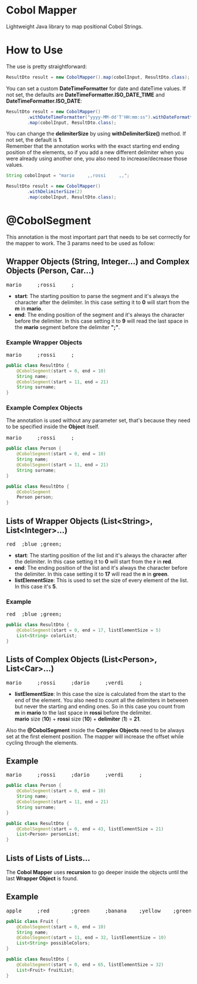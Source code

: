 # Cobol Mapper
Lightweight Java library to map positional Cobol Strings.

# How to Use
The use is pretty straightforward:

```java
ResultDto result = new CobolMapper().map(cobolInput, ResultDto.class);
```

You can set a custom **DateTimeFormatter** for date and dateTime values. If not set, the defaults are **DateTimeFormatter.ISO_DATE_TIME** and **DateTimeFormatter.ISO_DATE**:
```java
ResultDto result = new CobolMapper()
        .withDateTimeFormatter("yyyy-MM-dd'T'HH:mm:ss").withDateFormatter("yyyy-MM-dd")
        .map(cobolInput, ResultDto.class);
```

You can change the **delimiterSize** by using **withDelimiterSize()** method. If not set, the default is **1**.  
Remember that the annotation works with the exact starting end ending position of the elements, so if you add a new different delimiter when you were already using another one, you also need to increase/decrease those values. 

```java
String cobolInput = "mario     ,,rossi     ,,";

ResultDto result = new CobolMapper()
        .withDelimiterSize(2)
        .map(cobolInput, ResultDto.class);
```

# @CobolSegment
This annotation is the most important part that needs to be set corrrectly for the mapper to work. The 3 params need to be used as follow:

## Wrapper Objects (String, Integer...) and Complex Objects (Person, Car...)
<pre>mario     ;rossi     ;</pre>
- **start**: The starting position to parse the segment and it's always the character after the delimiter. In this case setting it to **0** will start from the **m** in **mario**.
- **end**: The ending position of the segment and it's always the character before the delimiter. In this case setting it to **9** will read the last space in the **mario** segment before the delimiter **";"**.

### Example Wrapper Objects
<pre>mario     ;rossi     ;</pre>

````java
public class ResultDto {
    @CobolSegment(start = 0, end = 10)
    String name;
    @CobolSegment(start = 11, end = 21)
    String surname;
}
````

### Example Complex Objects
The annotation is used without any parameter set, that's because they need to be specified inside the **Object** itself.
<pre>mario     ;rossi     ;</pre>

````java
public class Person {
    @CobolSegment(start = 0, end = 10)
    String name;
    @CobolSegment(start = 11, end = 21)
    String surname;
}

public class ResultDto {
    @CobolSegment
    Person person;
}
````

## Lists of Wrapper Objects (List\<String\>, List\<Integer\>...)
<pre>red  ;blue ;green;</pre>
- **start**: The starting position of the list and it's always the character after the delimiter. In this case setting it to **0** will start from the **r** in **red**.
- **end**: The ending position of the list and it's always the character before the delimiter. In this case setting it to **17** will read the **n** in **green**.
- **listElementSize**: This is used to set the size of every element of the list. In this case it's **5**.

### Example
<pre>red  ;blue ;green;</pre>

````java
public class ResultDto {
    @CobolSegment(start = 0, end = 17, listElementSize = 5)
    List<String> colorList;
}
````

## Lists of Complex Objects (List\<Person\>, List\<Car\>...)
<pre>mario     ;rossi     ;dario     ;verdi     ;</pre>
- **listElementSize**: In this case the size is calculated from the start to the end of the element. You also need to count all the delimiters in between but never the starting and ending ones. So in this case you count from **m** in **mario** to the last space in **rossi** before the delimiter.  
**mario** size (**10**) + **rossi** size (**10**) + **delimiter** (**1**) = **21**.

Also the **@CobolSegment** inside the **Complex Objects** need to be always set at the first element position. The mapper will increase the offset while cycling through the elements. 

## Example
<pre>mario     ;rossi     ;dario     ;verdi     ;</pre>

````java
public class Person {
    @CobolSegment(start = 0, end = 10)
    String name;
    @CobolSegment(start = 11, end = 21)
    String surname;
}

public class ResultDto {
    @CobolSegment(start = 0, end = 43, listElementSize = 21)
    List<Person> personList;
}
````

## Lists of Lists of Lists...
The **Cobol Mapper** uses **recursion** to go deeper inside the objects until the last **Wrapper Object** is found.

## Example
<pre>apple     ;red       ;green     ;banana    ;yellow    ;green     ;</pre>

````java
public class Fruit {
    @CobolSegment(start = 0, end = 10)
    String name;
    @CobolSegment(start = 11, end = 32, listElementSize = 10)
    List<String> possibleColors;
}

public class ResultDto {
    @CobolSegment(start = 0, end = 65, listElementSize = 32)
    List<Fruit> fruitList;
}
````